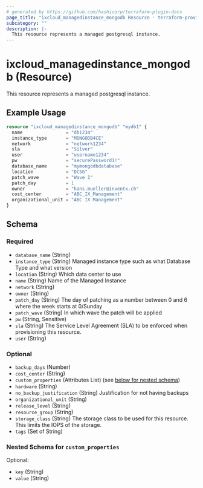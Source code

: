 ```yaml
---
# generated by https://github.com/hashicorp/terraform-plugin-docs
page_title: "ixcloud_managedinstance_mongodb Resource - terraform-provider-ixcloud"
subcategory: ""
description: |-
  This resource represents a managed postgresql instance.
---
```


# ixcloud_managedinstance_mongodb (Resource)

This resource represents a managed postgresql instance.

## Example Usage

```terraform
resource "ixcloud_managedinstance_mongodb" "mydb1" {
  name                = "db1234"
  instance_type       = "MONGODB4CE"
  network             = "network1234"
  sla                 = "Silver"
  user                = "username1234"
  pw                  = "securePassword1!"
  database_name       = "mymongodbdatabase"
  location            = "DCSG"
  patch_wave          = "Wave 1"
  patch_day           = 1
  owner               = "hans.mueller@inventx.ch"
  cost_center         = "ABC_IX_Management"
  organizational_unit = "ABC IX Management"
}
```

<!-- schema generated by tfplugindocs -->
## Schema

### Required

- `database_name` (String)
- `instance_type` (String) Managed instance type such as what Database Type and what version
- `location` (String) Which data center to use
- `name` (String) Name of the Managed Instance
- `network` (String)
- `owner` (String)
- `patch_day` (String) The day of patching as a number between 0 and 6 where the week starts at 0/Sunday
- `patch_wave` (String) In which wave the patch will be applied
- `pw` (String, Sensitive)
- `sla` (String) The Service Level Agreement (SLA) to be enforced when provisioning this resource.
- `user` (String)

### Optional

- `backup_days` (Number)
- `cost_center` (String)
- `custom_properties` (Attributes List) (see [below for nested schema](#nestedatt--custom_properties))
- `hardware` (String)
- `no_backup_justification` (String) Justification for not having backups
- `organizational_unit` (String)
- `release_level` (String)
- `resource_group` (String)
- `storage_class` (String) The storage class to be used for this resource. This limits the IOPS of the storage.
- `tags` (Set of String)

<a id="nestedatt--custom_properties"></a>
### Nested Schema for `custom_properties`

Optional:

- `key` (String)
- `value` (String)


